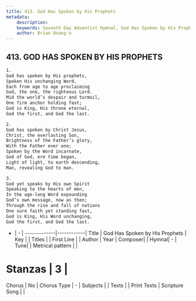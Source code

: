 ```yaml
---
title: 413. God Has Spoken by His Prophets
metadata:
    description: 
    keywords: Seventh Day Adventist Hymnal, God Has Spoken by His Prophets, , 
    author: Brian Onang'o
---
```



## 413. GOD HAS SPOKEN BY HIS PROPHETS

```txt
1.
God has spoken by His prophets,
Spoken His unchanging Word,
Each from age to age proclaiming
God, the one, the righteous Lord.
Mid the world’s despair and turmoil,
One firm anchor holding fast;
God is King, His throne eternal,
God the first, and God the last.

2.
God has spoken by Christ Jesus,
Christ, the everlasting Son,
Brightness of the Father’s glory,
With the Father ever one;
Spoken by the Word incarnate,
God of God, ere time began,
Light of light, to earth descending,
Man, revealing God to man.

3.
God yet speaks by His own Spirit
Speaking to the hearts of men,
In the age-long Word expounding
God’s own message, now as then;
Through the rise and fall of nations
One sure faith yet standing fast,
God is King, His Word unchanging,
God the first, and God the last.
```

- |   -  |
-------------|------------|
Title | God Has Spoken by His Prophets |
Key |  |
Titles |  |
First Line |  |
Author | 
Year | 
Composer|  |
Hymnal|  - |
Tune|  |
Metrical pattern | |
# Stanzas | 3 |
Chorus | No |
Chorus Type | - |
Subjects |  |
Texts |  |
Print Texts | 
Scripture Song |  |
  
